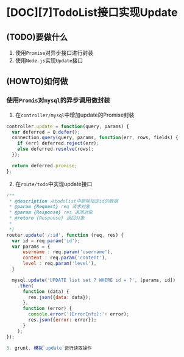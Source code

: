 [DOC][7]TodoList接口实现Update
==============================

## (TODO)要做什么
1. 使用`Promise`对异步接口进行封装
2. 使用`Node.js`实现`Update`接口

## (HOWTO)如何做

### 使用`Promis`对`mysql`的异步调用做封装

1. 在`controller/mysql`中增加update的Promise封装

  ```javascript
  controller.update = function(query, params) {
    var deferred = Q.defer();
    connection.query(query, params, function(err, rows, fields) {
      if (err) deferred.reject(err);
      else deferred.resolve(rows);
    });

    return deferred.promise;
  };
  ```

2. 在`route/todo`中实现update接口

  ```javascript
  /**
   * @description 从todolist中删除指定id的数据
   * @param {Request} req 请求对象
   * @param {Response} res 返回对象
   * @return {Response} 返回对象
   *
   */
  router.update('/:id', function (req, res) {
	var id = req.param('id');
    var params = {
		username : req.param('username'),
		content : req.param('content'),
		level : req.param('level'),
    }

    mysql.update('UPDATE list set ? WHERE id = ?', [params, id])
      .then(
        function (data) {
      	  res.json({data: data});
    	},
	    function (error) {
		  console.error('[ErrorInfo]:'+ error);
  		  res.json({error: error});
        }
      );
  });

3. grunt, 模拟`update`进行读取操作
